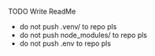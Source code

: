 TODO Write ReadMe
- do not push .venv/ to repo pls
- do not push node_modules/ to repo pls
- do not push .env to repo pls
